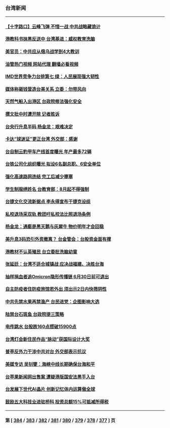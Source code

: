 ### 台湾新闻
---
#### [【十字路口】云峰飞弹 不惜一战 中共战略藏诡计](../../pages/ncid1349361/n13760784.md?06170845) 
#### [港教科书抹黑反送中 台湾基进：威权教育洗脑](../../pages/ncid1349361/n13760911.md?06170845) 
#### [美官员：中共应从俄乌战学到4大教训](../../pages/ncid1349361/n13760917.md?06170845) 
#### [油管热门视频 网站代理 翻墙必看视频](http://209.222.30.114:81/youtube.html?06170845)
#### [IMD世界竞争力台排第七 绿：人民展现强大韧性](../../pages/ncid1349361/n13761048.md?06170845) 
#### [媒体称砸钱营造台美关系 立委：勿带风向](../../pages/ncid1349361/n13761046.md?06170845) 
#### [天然气船入出港区 台政院修法强化安全](../../pages/ncid1349361/n13761052.md?06170845) 
#### [撰文批中时遭开除 记者胜诉](../../pages/ncid1349361/n13761054.md?06170845) 
#### [台央行升息半码 杨金龙：艰难决定](../../pages/ncid1349361/n13761030.md?06170845) 
#### [卡达“球迷证”更正台湾 外交部：感谢](../../pages/ncid1349361/n13761015.md?06170845) 
#### [台自制云豹甲车产线首度曝光 年产最多72辆](../../pages/ncid1349361/n13760880.md?06170845) 
#### [台铁公司化组织曝光 拟设6名副总职、6安全单位](../../pages/ncid1349361/n13760990.md?06170845) 
#### [强化高速路网连结 完工后减少壅塞](../../pages/ncid1349361/n13760996.md?06170845) 
#### [学生制服绣姓名 台教育部：8月起不得强制](../../pages/ncid1349361/n13760998.md?06170845) 
#### [台捷文化交流新据点 李永得宣布于捷克设组](../../pages/ncid1349361/n13761000.md?06170845) 
#### [私校退场采双轨 教团吁私校法比照退场条例](../../pages/ncid1349361/n13761003.md?06170845) 
#### [杨金龙：通膨是黑天鹅与灰犀牛 物价明年才会回稳](../../pages/ncid1349361/n13760976.md?06170845) 
#### [美升息3码恐引外资撤离？ 台金管会：台股资金面有撑](../../pages/ncid1349361/n13760978.md?06170845) 
#### [港教材不认英殖民 台立委批洗脑幼童](../../pages/ncid1349361/n13760980.md?06170845) 
#### [张延廷：台湾不适合城镇战 应决战福建、决胜台海](../../pages/ncid1349361/n13760902.md?06170845) 
#### [抽样捐血者追Omicron隐形传播链 6月30日前可退出](../../pages/ncid1349361/n13760906.md?06170845) 
#### [自主防疫者住防疫旅馆若外出 须出示2日内快筛阴性](../../pages/ncid1349361/n13760908.md?06170845) 
#### [中共先禁水果再禁渔产 台民进党：企图影响大选](../../pages/ncid1349361/n13760885.md?06170845) 
#### [陆禁台石斑鱼 台政院提三策略](../../pages/ncid1349361/n13760886.md?06170845) 
#### [电传跳水 台股跌160点掼破15900点](../../pages/ncid1349361/n13760888.md?06170845) 
#### [台湾灯会新住民作品“脉动”获国际设计大奖](../../pages/ncid1349361/n13760873.md?06170845) 
#### [普亭反外力干涉中共对台 外交部表示抗议](../../pages/ncid1349361/n13760864.md?06170845) 
#### [美媒专访 吴钊燮：海峡中线长期确保台海和平](../../pages/ncid1349361/n13760922.md?06170845) 
#### [台苹果新闻网出售案 遭疑港版国安法黑手入台](../../pages/ncid1349361/n13760682.md?06170845) 
#### [台发展下世代AI晶片 创新记忆体内运算傲全球](../../pages/ncid1349361/n13760899.md?06170845) 
#### [鼓励五大科技业进驻桥科 投资总额15%可抵减所得税](../../pages/ncid1349361/n13760807.md?06170845) 

---
#### 第 [ [384](./384.md?06170845) / [383](./383.md?06170845) / [382](./382.md?06170845) / [381](./381.md?06170845) / [380](./380.md?06170845) / [379](./379.md?06170845) / [378](./378.md?06170845) / [377](./377.md?06170845) ] 页
